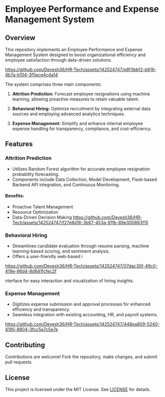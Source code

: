 # Employee Performance and Expense Management System

## Overview
This repository implements an Employee Performance and Expense Management System designed to boost organizational efficiency and employee satisfaction through data-driven solutions.


https://github.com/Devesh36/HR-Tech/assets/142524747/e8f3bbf2-b616-4b7a-b104-3f5ece4c4a14

 The system comprises three main components:

1. **Attrition Prediction:** Forecast employee resignations using machine learning, allowing proactive measures to retain valuable talent.
   
2. **Behavioral Hiring:** Optimize recruitment by integrating external data sources and employing advanced analytics techniques.
   
3. **Expense Management:** Simplify and enhance internal employee expense handling for transparency, compliance, and cost-efficiency.

## Features

### Attrition Prediction
- Utilizes Random Forest algorithm for accurate employee resignation probability forecasting.
- Components include Data Collection, Model Development, Flask-based Backend API integration, and Continuous Monitoring.


#### Benefits:
- Proactive Talent Management
- Resource Optimization
- Data-Driven Decision Making
  https://github.com/Devesh36/HR-Tech/assets/142524747/f27e8d16-3b67-453a-91fb-89e300893f15

### Behavioral Hiring
- Streamlines candidate evaluation through resume parsing, machine learning-based scoring, and sentiment analysis.
- Offers a user-friendly web-based i

https://github.com/Devesh36/HR-Tech/assets/142524747/07dac30f-49c0-419e-96d4-8d641fcfec2f

nterface for easy interaction and visualization of hiring insights.

### Expense Management
- Digitizes expense submission and approval processes for enhanced efficiency and transparency.
- Seamless integration with existing accounting, HR, and payroll systems.


https://github.com/Devesh36/HR-Tech/assets/142524747/448ea809-5240-4195-8804-3fcc5a7c5e7e


## Contributing
Contributions are welcome! Fork the repository, make changes, and submit pull requests.

## License
This project is licensed under the MIT License. See [LICENSE](LICENSE) for details.

